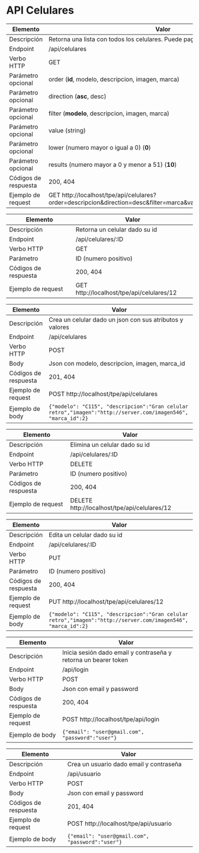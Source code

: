 # API Celulares

Elemento  | Valor
------------- | -------------
Descripción | Retorna una lista con todos los celulares. Puede paginarse, ordenarse y filtrarse
Endpoint  | /api/celulares
Verbo HTTP | GET
Parámetro opcional | order (**id**, modelo, descripcion, imagen, marca)
Parámetro opcional | direction (**asc**, desc)
Parámetro opcional | filter (**modelo**, descripcion, imagen, marca)
Parámetro opcional | value (string)
Parámetro opcional | lower (numero mayor o igual a 0) (**0**)
Parámetro opcional | results (numero mayor a 0 y menor a 51) (**10**)
Códigos de respuesta | 200, 404
Ejemplo de request | GET http://localhost/tpe/api/celulares?order=descripcion&direction=desc&filter=marca&value=moto&lower=0&results=5

Elemento  | Valor
------------- | -------------
Descripción | Retorna un celular dado su id
Endpoint  | /api/celulares/:ID
Verbo HTTP | GET
Parámetro | ID (numero positivo)
Códigos de respuesta | 200, 404
Ejemplo de request | GET http://localhost/tpe/api/celulares/12

Elemento  | Valor
------------- | -------------
Descripción | Crea un celular dado un json con sus atributos y valores
Endpoint  | /api/celulares
Verbo HTTP | POST
Body | Json con modelo, descripcion, imagen, marca_id
Códigos de respuesta | 201, 404
Ejemplo de request | POST http://localhost/tpe/api/celulares
Ejemplo de body | `{"modelo": "C115", "descripcion":"Gran celular retro","imagen":"http://server.com/imagen546", "marca_id":2}`

Elemento  | Valor
------------- | -------------
Descripción | Elimina un celular dado su id
Endpoint  | /api/celulares/:ID
Verbo HTTP | DELETE
Parámetro | ID (numero positivo)
Códigos de respuesta | 200, 404
Ejemplo de request | DELETE http://localhost/tpe/api/celulares/12

Elemento  | Valor
------------- | -------------
Descripción | Edita un celular dado su id
Endpoint  | /api/celulares/:ID
Verbo HTTP | PUT
Parámetro | ID (numero positivo)
Códigos de respuesta | 200, 404
Ejemplo de request | PUT http://localhost/tpe/api/celulares/12
Ejemplo de body | `{"modelo": "C115", "descripcion":"Gran celular retro","imagen":"http://server.com/imagen546", "marca_id":2}`

Elemento  | Valor
------------- | -------------
Descripción | Inicia sesión dado email y contraseña y retorna un bearer token
Endpoint  | /api/login
Verbo HTTP | POST
Body | Json con email y password
Códigos de respuesta | 200, 404
Ejemplo de request | POST http://localhost/tpe/api/login
Ejemplo de body | `{"email": "user@gmail.com", "password":"user"}`

Elemento  | Valor
------------- | -------------
Descripción | Crea un usuario dado email y contraseña
Endpoint  | /api/usuario
Verbo HTTP | POST
Body | Json con email y password
Códigos de respuesta | 201, 404
Ejemplo de request | POST http://localhost/tpe/api/usuario
Ejemplo de body | `{"email": "user@gmail.com", "password":"user"}`